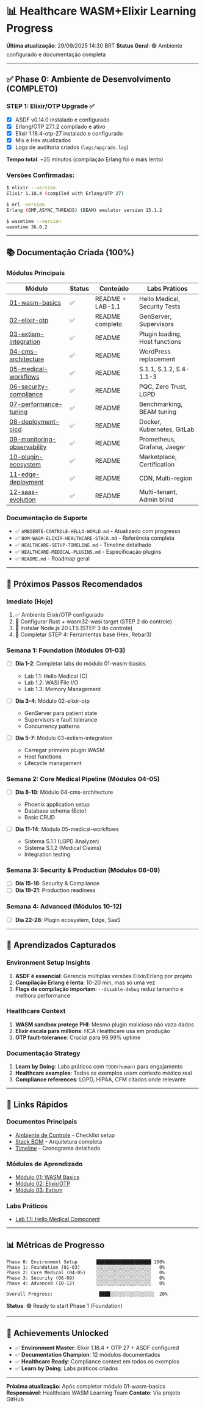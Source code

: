 # 📊 Healthcare WASM+Elixir Learning Progress

**Última atualização**: 29/09/2025 14:30 BRT
**Status Geral**: 🟢 Ambiente configurado e documentação completa

---

## ✅ Phase 0: Ambiente de Desenvolvimento (COMPLETO)

### **STEP 1: Elixir/OTP Upgrade** ✅
- [x] ASDF v0.14.0 instalado e configurado
- [x] Erlang/OTP 27.1.2 compilado e ativo
- [x] Elixir 1.18.4-otp-27 instalado e configurado
- [x] Mix e Hex atualizados
- [x] Logs de auditoria criados (`logs/upgrade.log`)

**Tempo total**: ~25 minutos (compilação Erlang foi o mais lento)

### **Versões Confirmadas**:
```bash
$ elixir --version
Elixir 1.18.4 (compiled with Erlang/OTP 27)

$ erl -version
Erlang (SMP,ASYNC_THREADS) (BEAM) emulator version 15.1.2

$ wasmtime --version
wasmtime 36.0.2
```

---

## 📚 Documentação Criada (100%)

### **Módulos Principais**

| Módulo | Status | Conteúdo | Labs Práticos |
|--------|--------|----------|---------------|
| [01-wasm-basics](./01-wasm-basics/) | ✅ | README + LAB-1.1 | Hello Medical, Security Tests |
| [02-elixir-otp](./02-elixir-otp/) | ✅ | README completo | GenServer, Supervisors |
| [03-extism-integration](./03-extism-integration/) | ✅ | README | Plugin loading, Host functions |
| [04-cms-architecture](./04-cms-architecture/) | ✅ | README | WordPress replacement |
| [05-medical-workflows](./05-medical-workflows/) | ✅ | README | S.1.1, S.1.2, S.4-1.1-3 |
| [06-security-compliance](./06-security-compliance/) | ✅ | README | PQC, Zero Trust, LGPD |
| [07-performance-tuning](./07-performance-tuning/) | ✅ | README | Benchmarking, BEAM tuning |
| [08-deployment-cicd](./08-deployment-cicd/) | ✅ | README | Docker, Kubernetes, GitLab |
| [09-monitoring-observability](./09-monitoring-observability/) | ✅ | README | Prometheus, Grafana, Jaeger |
| [10-plugin-ecosystem](./10-plugin-ecosystem/) | ✅ | README | Marketplace, Certification |
| [11-edge-deployment](./11-edge-deployment/) | ✅ | README | CDN, Multi-region |
| [12-saas-evolution](./12-saas-evolution/) | ✅ | README | Multi-tenant, Admin blind |

### **Documentação de Suporte**
- ✅ `AMBIENTE-CONTROLE-HELLO-WORLD.md` - Atualizado com progresso
- ✅ `BOM-WASM-ELIXIR-HEALTHCARE-STACK.md` - Referência completa
- ✅ `HEALTHCARE-SETUP-TIMELINE.md` - Timeline detalhado
- ✅ `HEALTHCARE-MEDICAL-PLUGINS.md` - Especificação plugins
- ✅ `README.md` - Roadmap geral

---

## 🎯 Próximos Passos Recomendados

### **Imediato (Hoje)**
1. ✅ Ambiente Elixir/OTP configurado
2. 🔄 Configurar Rust + wasm32-wasi target (STEP 2 do controle)
3. 🔄 Instalar Node.js 20 LTS (STEP 3 do controle)
4. 🔄 Completar STEP 4: Ferramentas base (Hex, Rebar3)

### **Semana 1: Foundation (Módulos 01-03)**
- [ ] **Dia 1-2**: Completar labs do módulo 01-wasm-basics
  - Lab 1.1: Hello Medical (C)
  - Lab 1.2: WASI File I/O
  - Lab 1.3: Memory Management

- [ ] **Dia 3-4**: Módulo 02-elixir-otp
  - GenServer para patient state
  - Supervisors e fault tolerance
  - Concurrency patterns

- [ ] **Dia 5-7**: Módulo 03-extism-integration
  - Carregar primeiro plugin WASM
  - Host functions
  - Lifecycle management

### **Semana 2: Core Medical Pipeline (Módulos 04-05)**
- [ ] **Dia 8-10**: Módulo 04-cms-architecture
  - Phoenix application setup
  - Database schema (Ecto)
  - Basic CRUD

- [ ] **Dia 11-14**: Módulo 05-medical-workflows
  - Sistema S.1.1 (LGPD Analyzer)
  - Sistema S.1.2 (Medical Claims)
  - Integration testing

### **Semana 3: Security & Production (Módulos 06-09)**
- [ ] **Dia 15-18**: Security & Compliance
- [ ] **Dia 19-21**: Production readiness

### **Semana 4: Advanced (Módulos 10-12)**
- [ ] **Dia 22-28**: Plugin ecosystem, Edge, SaaS

---

## 📝 Aprendizados Capturados

### **Environment Setup Insights**
1. **ASDF é essencial**: Gerencia múltiplas versões Elixir/Erlang por projeto
2. **Compilação Erlang é lenta**: 10-20 min, mas só uma vez
3. **Flags de compilação importam**: `--disable-debug` reduz tamanho e melhora performance

### **Healthcare Context**
1. **WASM sandbox protege PHI**: Mesmo plugin malicioso não vaza dados
2. **Elixir escala para millions**: HCA Healthcare usa em produção
3. **OTP fault-tolerance**: Crucial para 99.99% uptime

### **Documentação Strategy**
1. **Learn by Doing**: Labs práticos com `TODO(human)` para engajamento
2. **Healthcare examples**: Todos os exemplos usam contexto médico real
3. **Compliance references**: LGPD, HIPAA, CFM citados onde relevante

---

## 🔗 Links Rápidos

### **Documentos Principais**
- [Ambiente de Controle](./AMBIENTE-CONTROLE-HELLO-WORLD.md) - Checklist setup
- [Stack BOM](./BOM-WASM-ELIXIR-HEALTHCARE-STACK.md) - Arquitetura completa
- [Timeline](./HEALTHCARE-SETUP-TIMELINE.md) - Cronograma detalhado

### **Módulos de Aprendizado**
- [Módulo 01: WASM Basics](./01-wasm-basics/)
- [Módulo 02: Elixir/OTP](./02-elixir-otp/)
- [Módulo 03: Extism](./03-extism-integration/)

### **Labs Práticos**
- [Lab 1.1: Hello Medical Component](./01-wasm-basics/labs/LAB-1.1-HELLO-MEDICAL.md)

---

## 📊 Métricas de Progresso

```
Phase 0: Environment Setup       ████████████████████ 100%
Phase 1: Foundation (01-03)      ░░░░░░░░░░░░░░░░░░░░   0%
Phase 2: Core Medical (04-05)    ░░░░░░░░░░░░░░░░░░░░   0%
Phase 3: Security (06-09)        ░░░░░░░░░░░░░░░░░░░░   0%
Phase 4: Advanced (10-12)        ░░░░░░░░░░░░░░░░░░░░   0%

Overall Progress:                 ████░░░░░░░░░░░░░░░░  20%
```

**Status**: 🟢 Ready to start Phase 1 (Foundation)

---

## 🎉 Achievements Unlocked

- ✅ **Environment Master**: Elixir 1.18.4 + OTP 27 + ASDF configured
- ✅ **Documentation Champion**: 12 módulos documentados
- ✅ **Healthcare Ready**: Compliance context em todos os exemplos
- ✅ **Learn by Doing**: Labs práticos criados

---

**Próxima atualização**: Após completar módulo 01-wasm-basics
**Responsável**: Healthcare WASM Learning Team
**Contato**: Via projeto GitHub